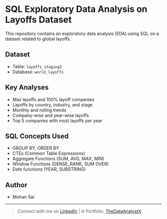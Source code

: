 # SQL Exploratory Data Analysis on Layoffs Dataset

This repository contains an exploratory data analysis (EDA) using SQL on a dataset related to global layoffs.

## Dataset
- Table: `layoffs_staging2`
- Database: `world_layoffs`

## Key Analyses
- Max layoffs and 100% layoff companies
- Layoffs by country, industry, and stage
- Monthly and rolling trends
- Company-wise and year-wise layoffs
- Top 5 companies with most layoffs per year

## SQL Concepts Used
- GROUP BY, ORDER BY
- CTEs (Common Table Expressions)
- Aggregate Functions (SUM, AVG, MAX, MIN)
- Window Functions (DENSE_RANK, SUM OVER)
- Date functions (YEAR, SUBSTRING)

## Author
- Mohan Sai
- ---
> Connect with me on [LinkedIn](https://www.linkedin.com/in/your-profile) | 🌐 Portfolio: [TheDataAnalystX](https://yourwebsite.com)

